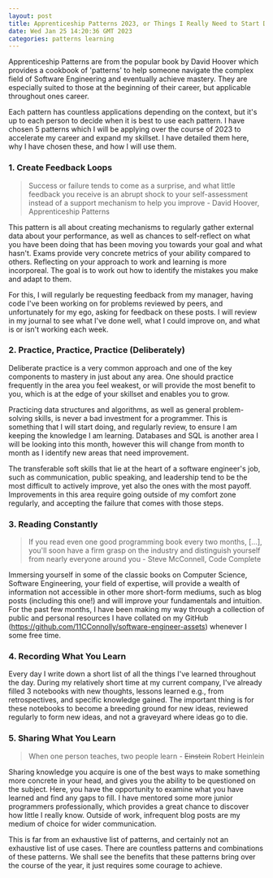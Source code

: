 ```yaml
---
layout: post
title: Apprenticeship Patterns 2023, or Things I Really Need to Start Doing
date: Wed Jan 25 14:20:36 GMT 2023
categories: patterns learning
---
```

Apprenticeship Patterns are from the popular book by David Hoover which provides a cookbook of 'patterns' to help someone navigate the complex field of Software Engineering and eventually achieve mastery. They are especially suited to those at the beginning of their career, but applicable throughout ones career.

Each pattern has countless applications depending on the context, but it's up to each person to decide when it is best to use each pattern. I have chosen 5 patterns which I will be applying over the course of 2023 to accelerate my career and expand my skillset. I have detailed them here, why I have chosen these, and how I will use them. 


### 1. Create Feedback Loops

> Success or failure tends to come as a surprise, and what little feedback you receive is an abrupt shock to your self-assessment instead of a support mechanism to help you improve - David Hoover, Apprenticeship Patterns

This pattern is all about creating mechanisms to regularly gather external data about your performance, as well as chances to self-reflect on what you have been doing that has been moving you towards your goal and what hasn't. Exams provide very concrete metrics of your ability compared to others. Reflecting on your approach to work and learning is more incorporeal. The goal is to work out how to identify the mistakes you make and adapt to them. 

For this, I will regularly be requesting feedback from my manager, having code I've been working on for problems reviewed by peers, and unfortunately for my ego, asking for feedback on these posts. I will review in my journal to see what I've done well, what I could improve on, and what is or isn't working each week.

### 2. Practice, Practice, Practice (Deliberately)

Deliberate practice is a very common approach and one of the key components to mastery in just about any area. One should practice frequently in the area you feel weakest, or will provide the most benefit to you, which is at the edge of your skillset and enables you to grow. 

Practicing data structures and algorithms, as well as general problem-solving skills, is never a bad investment for a programmer. This is something that I will start doing, and regularly review, to ensure I am keeping the knowledge I am learning. Databases and SQL is another area I will be looking into this month, however this will change from month to month as I identify new areas that need improvement.

The transferable soft skills that lie at the heart of a software engineer's job, such as communication, public speaking, and leadership tend to be the most difficult to actively improve, yet also the ones with the most payoff. Improvements in this area require going outside of my comfort zone regularly, and accepting the failure that comes with those steps. 

### 3. Reading Constantly

> If you read even one good programming book every two months, [...], you'll soon have a firm grasp on the industry and distinguish yourself from nearly everyone around you - Steve McConnell, Code Complete

Immersing yourself in some of the classic books on Computer Science, Software Engineering, your field of expertise, will provide a wealth of information not accessible in other more short-form mediums, such as blog posts (including this one!) and will improve your fundamentals and intuition. For the past few months, I have been making my way through a collection of public and personal resources I have collated on my GitHub (https://github.com/11CConnolly/software-engineer-assets) whenever I some free time.

### 4. Recording What You Learn

Every day I write down a short list of all the things I've learned throughout the day. During my relatively short time at my current company, I've already filled 3 notebooks with new thoughts, lessons learned e.g., from retrospectives, and specific knowledge gained. The important thing is for these notebooks to become a breeding ground for new ideas, reviewed regularly to form new ideas, and not a graveyard where ideas go to die.

### 5. Sharing What You Learn

> When one person teaches, two people learn - ~~Einstein~~ Robert Heinlein

Sharing knowledge you acquire is one of the best ways to make something more concrete in your head, and gives you the ability to be questioned on the subject. Here, you have the opportunity to examine what you have learned and find any gaps to fill. I have mentored some more junior programmers professionally, which provides a great chance to discover how little I really know. Outside of work, infrequent blog posts are my medium of choice for wider communication.


This is far from an exhaustive list of patterns, and certainly not an exhaustive list of use cases. There are countless patterns and combinations of these patterns. We shall see the benefits that these patterns bring over the course of the year, it just requires some courage to achieve. 
